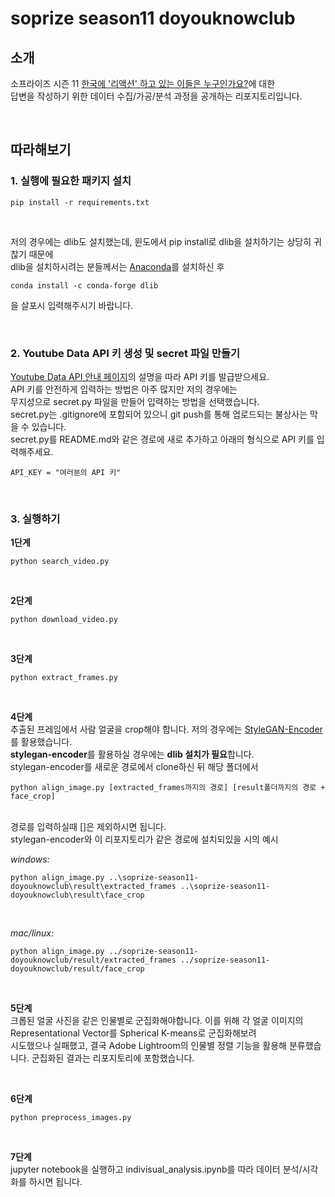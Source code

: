 # soprize season11 doyouknowclub

## 소개
 소프라이즈 시즌 11 [한국에 '리액션' 하고 있는 이들은 누구인가요?](https://alook.so/posts/NG1t8M)에 대한</br>
 답변을 작성하기 위한 데이터 수집/가공/분석 과정을 공개하는 리포지토리입니다.
 
 </br>

## 따라해보기

### 1. 실행에 필요한 패키지 설치
 ```
 pip install -r requirements.txt
 ```
 </br>

 저의 경우에는 dlib도 설치했는데, 윈도에서 pip install로 dlib을 설치하기는 상당히 귀찮기 때문에</br>
 dlib을 설치하시려는 분들께서는 [Anaconda](https://www.anaconda.com/)를 설치하신 후</br>
 
 ```
 conda install -c conda-forge dlib
 ```
 
 을 살포시 입력해주시기 바랍니다.
 
 </br>

### 2. Youtube Data API 키 생성 및 secret 파일 만들기
 [Youtube Data API 안내 페이지](https://developers.google.com/youtube/v3/getting-started?hl=ko)의 설명을 따라 API 키를 발급받으세요.</br>
 API 키를 안전하게 입력하는 방법은 아주 많지만 저의 경우에는</br>
 무지성으로 secret.py 파일을 만들어 입력하는 방법을 선택했습니다.</br>
 secret.py는 .gitignore에 포함되어 있으니 git push를 통해 업로드되는 불상사는 막을 수 있습니다.</br>
 secret.py를 README.md와 같은 경로에 새로 추가하고 아래의 형식으로 API 키를 입력해주세요.</br>
 ```
 API_KEY = "여러분의 API 키"
 ```

</br>

### 3. 실행하기
 **1단계**</br>
 ```
 python search_video.py
 ```
 </br>

 **2단계**</br>
 ```
 python download_video.py
 ```
 </br>

 **3단계**</br>
 ```
 python extract_frames.py
 ```
 </br>

 **4단계**</br>
 추출된 프레임에서 사람 얼굴을 crop해야 합니다. 저의 경우에는 [StyleGAN-Encoder](https://github.com/pbaylies/stylegan-encoder)를 활용했습니다.</br>
 **stylegan-encoder**를 활용하실 경우에는 **dlib 설치가 필요**합니다.</br>
 stylegan-encoder를 새로운 경로에서 clone하신 뒤 해당 폴더에서</br>
 
 ```
 python align_image.py [extracted_frames까지의 경로] [result폴더까지의 경로 + face_crop]
 ```
 </br>
 경로를 입력하실때 []은 제외하시면 됩니다.</br>
 stylegan-encoder와 이 리포지토리가 같은 경로에 설치되있을 시의 예시</br>
 
 
 *windows:*</br>
 
 ```
 python align_image.py ..\soprize-season11-doyouknowclub\result\extracted_frames ..\soprize-season11-doyouknowclub\result\face_crop
 ```
 </br>

 *mac/linux:*</br>
 
 ```
 python align_image.py ../soprize-season11-doyouknowclub/result/extracted_frames ../soprize-season11-doyouknowclub/result/face_crop
 ```
 
 </br>

 **5단계**</br>
 크롭된 얼굴 사진을 같은 인물별로 군집화해야합니다. 이를 위해 각 얼굴 이미지의 Representational Vector를 Spherical K-means로 군집화해보려</br>
 시도했으나 실패했고, 결국 Adobe Lightroom의 인물별 정렬 기능을 활용해 분류했습니다. 군집화된 결과는 리포지토리에 포함했습니다.</br>
 
 </br>
 
 **6단계**</br>
 ```
 python preprocess_images.py
 ```
 
 </br>
 
 **7단계**</br>
 jupyter notebook을 실행하고 indivisual_analysis.ipynb를 따라 데이터 분석/시각화를 하시면 됩니다.
